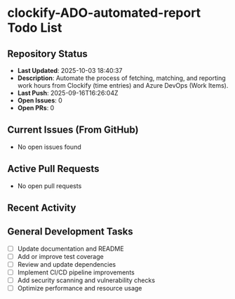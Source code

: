 ﻿# clockify-ADO-automated-report Todo List

## Repository Status
- **Last Updated**: 2025-10-03 18:40:37
- **Description**: Automate the process of fetching, matching, and reporting work hours from Clockify (time entries) and Azure DevOps (Work Items).
- **Last Push**: 2025-09-16T16:26:04Z
- **Open Issues**: 0
- **Open PRs**: 0

## Current Issues (From GitHub)
- No open issues found
## Active Pull Requests
- No open pull requests
## Recent Activity
## General Development Tasks
- [ ] Update documentation and README
- [ ] Add or improve test coverage
- [ ] Review and update dependencies
- [ ] Implement CI/CD pipeline improvements
- [ ] Add security scanning and vulnerability checks
- [ ] Optimize performance and resource usage
